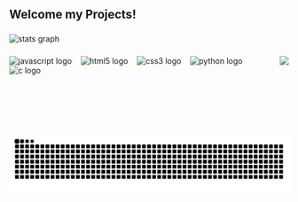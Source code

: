 <h2 align="left">Welcome my Projects!</h2>

###

<div align="left">
  <img src="https://github-readme-stats.vercel.app/api?username=gabdeschamps&hide_title=false&hide_rank=false&show_icons=true&include_all_commits=true&count_private=true&disable_animations=false&theme=dracula&locale=en&hide_border=false" height="150" alt="stats graph"  />
</div>

###

<img align="right" height="140" src="https://media.giphy.com/media/3ewHxe2RGr6OmQTLNL/giphy.gif?cid=790b7611vi20ferrjg37i6zlfmjmy4d50g2xrd19jafg2ry8&ep=v1_gifs_search&rid=giphy.gif&ct=g"  />

###

<div align="left">
  <img src="https://cdn.jsdelivr.net/gh/devicons/devicon/icons/javascript/javascript-plain.svg" height="35" alt="javascript logo"  />
  <img width="8" />
  <img src="https://cdn.jsdelivr.net/gh/devicons/devicon/icons/html5/html5-plain.svg" height="35" alt="html5 logo"  />
  <img width="8" />
  <img src="https://cdn.jsdelivr.net/gh/devicons/devicon/icons/css3/css3-plain.svg" height="35" alt="css3 logo"  />
  <img width="8" />
  <img src="https://cdn.jsdelivr.net/gh/devicons/devicon/icons/python/python-plain.svg" height="35" alt="python logo"  />
  <img width="8" />
  <img src="https://cdn.jsdelivr.net/gh/devicons/devicon/icons/c/c-plain.svg" height="35" alt="c logo"  />
</div>

###

<div align="left">
</div>

###

<img src="https://raw.githubusercontent.com/gabdeschamps/gabdeschamps/output/snake.svg" alt="Snake animation" />

###



